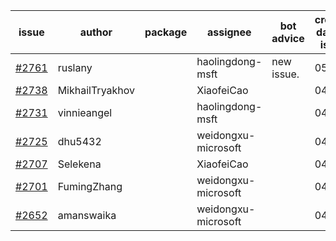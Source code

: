 | issue | author | package | assignee | bot advice | created date of issue | target release date | date from target |
| ------ | ------ | ------ | ------ | ------ | ------ | ------ | :-----: |
| [#2761](https://github.com/Azure/sdk-release-request/issues/2761) | ruslany |  | haolingdong-msft | new issue. | 05-05 | 05-19 |  |
| [#2738](https://github.com/Azure/sdk-release-request/issues/2738) | MikhailTryakhov |  | XiaofeiCao |  | 04-25 | 05-02 |  |
| [#2731](https://github.com/Azure/sdk-release-request/issues/2731) | vinnieangel |  | haolingdong-msft |  | 04-21 | 05-05 |  |
| [#2725](https://github.com/Azure/sdk-release-request/issues/2725) | dhu5432 |  | weidongxu-microsoft |  | 04-21 | 05-02 |  |
| [#2707](https://github.com/Azure/sdk-release-request/issues/2707) | Selekena |  | XiaofeiCao |  | 04-15 | 05-02 |  |
| [#2701](https://github.com/Azure/sdk-release-request/issues/2701) | FumingZhang |  | weidongxu-microsoft |  | 04-15 | 04-19 |  |
| [#2652](https://github.com/Azure/sdk-release-request/issues/2652) | amanswaika |  | weidongxu-microsoft |  | 04-01 | 04-11 |  |
